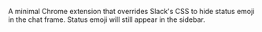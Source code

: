 A minimal Chrome extension that overrides Slack's CSS to hide status emoji in the chat frame.
Status emoji will still appear in the sidebar.